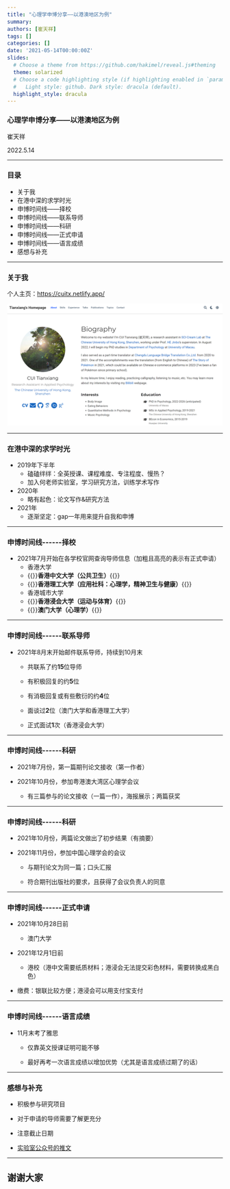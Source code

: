 ```yaml
---
title: "心理学申博分享——以港澳地区为例"
summary: 
authors: [崔天祥]
tags: []
categories: []
date: '2021-05-14T00:00:00Z'
slides:
  # Choose a theme from https://github.com/hakimel/reveal.js#theming
  theme: solarized
  # Choose a code highlighting style (if highlighting enabled in `params.toml`)
  #   Light style: github. Dark style: dracula (default).
  highlight_style: dracula
---
```


### 心理学申博分享——以港澳地区为例

崔天祥

2022.5.14

---

### 目录

- 关于我
- 在港中深的求学时光
- 申博时间线——择校
- 申博时间线——联系导师
- 申博时间线——科研
- 申博时间线——正式申请
- 申博时间线——语言成绩
- 感想与补充

---

### 关于我

个人主页：https://cuitx.netlify.app/

![image](homepage-about.png)

---

### 在港中深的求学时光

- 2019年下半年
  - 磕磕绊绊：全英授课、课程难度、专注程度、慢热？
  - 加入何老师实验室，学习研究方法，训练学术写作
- 2020年
  - 略有起色：论文写作&研究方法
- 2021年
  - 逐渐坚定：gap一年用来提升自我和申博

---

### 申博时间线------择校

- 2021年7月开始在各学校官网查询导师信息（加粗且高亮的表示有正式申请）
  - 香港大学
  - {{<hl>}}**香港中文大学（公共卫生）**{{</hl>}}
  - {{<hl>}}**香港理工大学（应用社科：心理学，精神卫生与健康）**{{</hl>}}
  - 香港城市大学
  - {{<hl>}}**香港浸会大学（运动与体育）**{{</hl>}}
  - {{<hl>}}**澳门大学（心理学）**{{</hl>}}

---

### 申博时间线------联系导师

- 2021年8月末开始邮件联系导师，持续到10月末

  - 共联系了约**15**位导师

  - 有积极回复的约**5**位

  - 有消极回复或有些敷衍的约**4**位

  - 面谈过**2**位（澳门大学和香港理工大学）

  - 正式面试**1**次（香港浸会大学）

---

### 申博时间线------科研


- 2021年7月份，第一篇期刊论文接收（第一作者）

- 2021年10月份，参加粤港澳大湾区心理学会议
  
  - 有三篇参与的论文接收（一篇一作），海报展示；两篇获奖

---

### 申博时间线------科研


- 2021年10月份，两篇论文做出了初步结果（有摘要）

- 2021年11月份，参加中国心理学会的会议

  - 与期刊论文为同一篇；口头汇报
 
  - 符合期刊出版社的要求，且获得了会议负责人的同意

---

### 申博时间线------正式申请

- 2021年10月28日前

  - 澳门大学

- 2021年12月1日前

  - 港校（港中文需要纸质材料；港浸会无法提交彩色材料，需要转换成黑白色）

- 缴费：银联比较方便；港浸会可以用支付宝支付

---

### 申博时间线------语言成绩

- 11月末考了雅思

  - 仅靠英文授课证明可能不够

  - 最好再考一次语言成绩以增加优势（尤其是语言成绩过期了的话）

---

### 感想与补充

- 积极参与研究项目

- 对于申请的导师需要了解更充分

- 注意截止日期

- [实验室公众号的推文](https://mp.weixin.qq.com/s/VuNvgwQ_eGvYmqNe4zsPtQ)

---

## 谢谢大家
